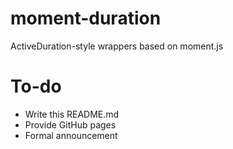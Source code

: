 moment-duration
===============

ActiveDuration-style wrappers based on moment.js

To-do
=====

* Write this README.md
* Provide GitHub pages
* Formal announcement

